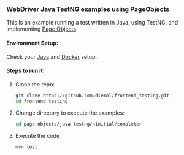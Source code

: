 ### WebDriver Java TestNG examples using PageObjects

This is an example running a test written in Java, using TestNG, and implementing [Page Objects](http://martinfowler.com/bliki/PageObject.html).

#### Environment Setup:

Check your [Java](https://github.com/diemol/frontend_testing#java) and [Docker](https://github.com/diemol/frontend_testing#docker) setup.

#### Steps to run it:

1. Clone the repo:

    ```sh
    git clone https://github.com/diemol/frontend_testing.git
    cd frontend_testing
    ```
1. Change directory to execute the examples:

    ```sh
    cd page-objects/java-testng/<initial/complete>
    ```
1. Execute the code

	```sh
	mvn test
	```



